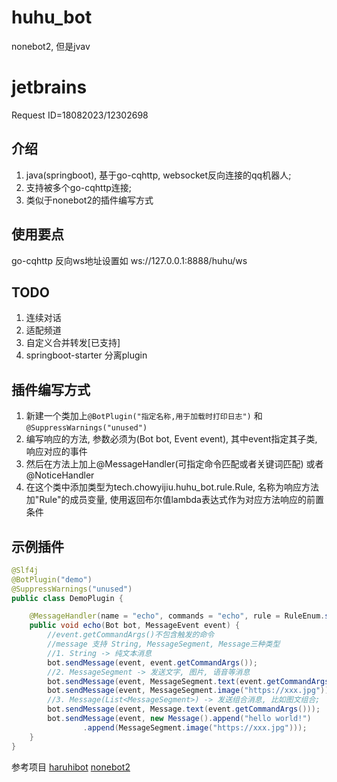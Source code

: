# huhu_bot
nonebot2, 但是jvav

# jetbrains
Request ID=18082023/12302698

## 介绍
1. java(springboot), 基于go-cqhttp, websocket反向连接的qq机器人;
2. 支持被多个go-cqhttp连接;
3. 类似于nonebot2的插件编写方式

## 使用要点
go-cqhttp 反向ws地址设置如 ws://127.0.0.1:8888/huhu/ws

## TODO
1. 连续对话
2. 适配频道
3. 自定义合并转发[已支持]
4. springboot-starter 分离plugin

## 插件编写方式
1. 新建一个类加上`@BotPlugin("指定名称,用于加载时打印日志")` 和 `@SuppressWarnings("unused")`
2. 编写响应的方法, 参数必须为(Bot bot, Event event), 其中event指定其子类, 响应对应的事件
3. 然后在方法上加上@MessageHandler(可指定命令匹配或者关键词匹配) 或者 @NoticeHandler
4. 在这个类中添加类型为tech.chowyijiu.huhu_bot.rule.Rule, 名称为响应方法加"Rule"的成员变量, 使用返回布尔值lambda表达式作为对应方法响应的前置条件

## 示例插件

```Java
@Slf4j
@BotPlugin("demo")
@SuppressWarnings("unused")
public class DemoPlugin {

    @MessageHandler(name = "echo", commands = "echo", rule = RuleEnum.superuser)
    public void echo(Bot bot, MessageEvent event) {
        //event.getCommandArgs()不包含触发的命令
        //message 支持 String, MessageSegment, Message三种类型
        //1. String -> 纯文本消息
        bot.sendMessage(event, event.getCommandArgs());
        //2. MessageSegment -> 发送文字, 图片, 语音等消息
        bot.sendMessage(event, MessageSegment.text(event.getCommandArgs()));
        bot.sendMessage(event, MessageSegment.image("https://xxx.jpg"));
        //3. Message(List<MessageSegment>) -> 发送组合消息, 比如图文组合;
        bot.sendMessage(event, Message.text(event.getCommandArgs()));
        bot.sendMessage(event, new Message().append("hello world!")
                .append(MessageSegment.image("https://xxx.jpg")));
    }
}
```

参考项目 [haruhibot](https://gitee.com/Lelouch-cc/haruhibot-server) [nonebot2](https://github.com/nonebot/nonebot2)
